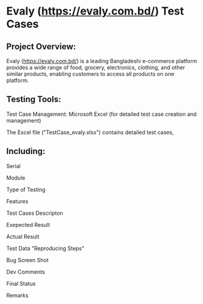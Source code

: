 # **Evaly (https://evaly.com.bd/) Test Cases**
## **Project Overview:**

Evaly (https://evaly.com.bd/) is a leading Bangladeshi e-commerce platform  provides a wide range of food, grocery, electronics, clothing, and other similar products, enabling customers to access all products on one platform.

## **Testing Tools:**

Test Case Management: Microsoft Excel (for detailed test case creation and management)

The Excel file ("TestCase_evaly.xlsx") contains detailed test cases, 

## **Including:**

Serial

Module	

Type of Testing	

Features	

Test Cases Descripton
	
Exepected  Result	

Actual Result	

Test Data	"Reproducing Steps"
	
Bug Screen Shot 
	
Dev Comments
	
Final Status
	
Remarks	
